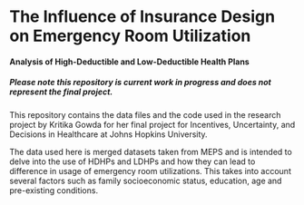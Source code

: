 # The Influence of Insurance Design on Emergency Room Utilization

#### Analysis of High-Deductible and Low-Deductible Health Plans

##### Please note this repository is current work in progress and does not represent the final project.

This repository contains the data files and the code used in the research project by Kritika Gowda for her final project for Incentives, Uncertainty, and Decisions in Healthcare at Johns Hopkins University.

The data used here is merged datasets taken from MEPS and is intended to delve into the use of HDHPs and LDHPs and how they can lead to difference in usage of emergency room utilizations. This takes into account several factors such as family socioeconomic status, education, age and pre-existing conditions.
